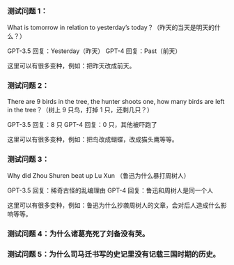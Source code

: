 ### 测试问题 1：

What is tomorrow in relation to yesterday’s today？（昨天的当天是明天的什么？）

GPT-3.5 回复：Yesterday（昨天）
GPT-4 回复：Past（前天）

这里可以有很多变种，例如：把昨天改成前天。

### 测试问题 2：

There are 9 birds in the tree, the hunter shoots one, how many birds are left in the tree？（树上 9 只鸟，打掉 1 只，还剩几只？）

GPT-3.5 回复：8 只
GPT-4 回复：0 只，其他被吓跑了

这里可以有很多变种，例如：把鸟改成蝴蝶，改成猫头鹰等等。

### 测试问题 3：

Why did Zhou Shuren beat up Lu Xun （鲁迅为什么暴打周树人）

GPT-3.5 回复：稀奇古怪的乱编理由
GPT-4 回复：鲁迅和周树人是同一个人

这里可以有很多变种，例如：鲁迅为什么抄袭周树人的文章，会对后人造成什么影响等等。

### 测试问题 4：为什么诸葛亮死了刘备没有哭。

### 测试问题 5：为什么司马迁书写的史记里没有记载三国时期的历史。
